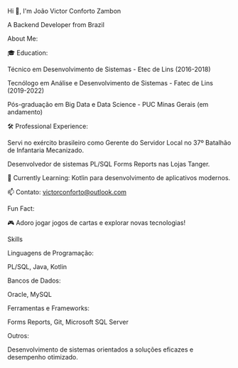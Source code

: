 Hi 👋, I'm João Victor Conforto Zambon

A Backend Developer from Brazil

About Me:

🎓 Education:

Técnico em Desenvolvimento de Sistemas - Etec de Lins (2016-2018)

Tecnólogo em Análise e Desenvolvimento de Sistemas - Fatec de Lins (2019-2022)

Pós-graduação em Big Data e Data Science - PUC Minas Gerais (em andamento)

🛠️ Professional Experience:

Servi no exército brasileiro como Gerente do Servidor Local no 37º Batalhão de Infantaria Mecanizado.

Desenvolvedor de sistemas PL/SQL Forms Reports nas Lojas Tanger.

🌱 Currently Learning: Kotlin para desenvolvimento de aplicativos modernos.

📫 Contato: victorconforto@outlook.com

Fun Fact:

🎮 Adoro jogar jogos de cartas e explorar novas tecnologias!

Skills

Linguagens de Programação:

PL/SQL, Java, Kotlin

Bancos de Dados:

Oracle, MySQL

Ferramentas e Frameworks:

Forms Reports, Git, Microsoft SQL Server

Outros:

Desenvolvimento de sistemas orientados a soluções eficazes e desempenho otimizado.
